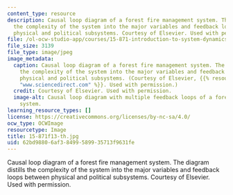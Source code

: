 ```yaml
---
content_type: resource
description: Causal loop diagram of a forest fire management system. The diagram distills
  the complexity of the system into the major variables and feedback loops between
  physical and political subsystems. Courtesy of Elsevier. Used with permission.
file: /ol-ocw-studio-app/courses/15-871-introduction-to-system-dynamics-fall-2013/62bd98806af38499589935713f9631fe_15-871f13-th.jpg
file_size: 3139
file_type: image/jpeg
image_metadata:
  caption: Causal loop diagram of a forest fire management system. The diagram distills
    the complexity of the system into the major variables and feedback loops between
    physical and political subsystems. (Courtesy of Elsevier, {{% resource_link "6e254e20-876b-4ce1-b0c7-4cbc6a7475f5"
    "www.sciencedirect.com" %}}. Used with permission.)
  credit: Courtesy of Elsevier. Used with permission.
  image-alt: Causal loop diagram with multiple feedback loops of a forest fire management
    system.
learning_resource_types: []
license: https://creativecommons.org/licenses/by-nc-sa/4.0/
ocw_type: OCWImage
resourcetype: Image
title: 15-871f13-th.jpg
uid: 62bd9880-6af3-8499-5899-35713f9631fe
---
```

Causal loop diagram of a forest fire management system. The diagram distills the complexity of the system into the major variables and feedback loops between physical and political subsystems. Courtesy of Elsevier. Used with permission.